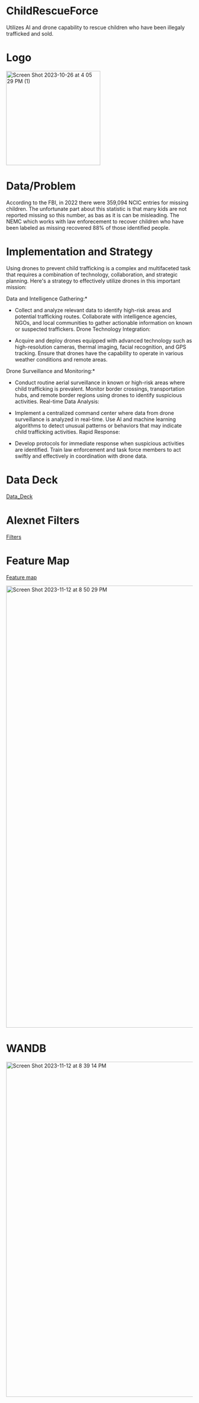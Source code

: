 # ChildRescueForce
Utilizes AI and drone capability to rescue children who have been illegaly trafficked and sold.

# Logo
<img width="254" alt="Screen Shot 2023-10-26 at 4 05 29 PM (1)" src="https://github.com/trich9/Company-Design/assets/143112521/9a73451e-8a18-4702-8194-c5f2bd0db50b">



# Data/Problem
According to the FBI, in 2022 there were 359,094 NCIC entries for missing children. The unfortunate part about this statistic is that many kids are not reported missing so this number, as bas as it is can be misleading. The NEMC which works with law enforecement to recover children who have been labeled as missing recovered 88% of those identified people. 


# Implementation and Strategy

Using drones to prevent child trafficking is a complex and multifaceted task that requires a combination of technology, collaboration, and strategic planning. Here's a strategy to effectively utilize drones in this important mission:

  Data and Intelligence Gathering:*

- Collect and analyze relevant data to identify high-risk areas and potential trafficking routes.
Collaborate with intelligence agencies, NGOs, and local communities to gather actionable information on known or suspected traffickers.
Drone Technology Integration:

- Acquire and deploy drones equipped with advanced technology such as high-resolution cameras, thermal imaging, facial recognition, and GPS tracking.
Ensure that drones have the capability to operate in various weather conditions and remote areas.

Drone Surveillance and Monitoring:*

- Conduct routine aerial surveillance in known or high-risk areas where child trafficking is prevalent.
Monitor border crossings, transportation hubs, and remote border regions using drones to identify suspicious activities.
Real-time Data Analysis:

- Implement a centralized command center where data from drone surveillance is analyzed in real-time.
Use AI and machine learning algorithms to detect unusual patterns or behaviors that may indicate child trafficking activities.
Rapid Response:

- Develop protocols for immediate response when suspicious activities are identified.
Train law enforcement and task force members to act swiftly and effectively in coordination with drone data.




# Data Deck
[Data_Deck](https://docs.google.com/presentation/d/1V7qAX-prGVKvm_ae6_dDfJEwgpFS4Ctx_0kMRUNZzBs/edit#slide=id.g278ff293417_0_0)


# Alexnet Filters 
[Filters](https://colab.research.google.com/drive/16yId_Y7fSr6D89m-uU-RbUlArJ8bUmRL?usp=sharing#scrollTo=WANJibeUNghZ)

# Feature Map
[Feature map](https://colab.research.google.com/drive/11IJ27NHDdtqZASIkYMjCRH-39-Peaz3F?usp=sharing#scrollTo=mDMIqD-twIVd)

<img width="1191" alt="Screen Shot 2023-11-12 at 8 50 29 PM" src="https://github.com/trich9/Company-Design/assets/143112521/baaf59f8-a379-483e-bdd6-95d1d3c7f202">


# WANDB
<img width="903" alt="Screen Shot 2023-11-12 at 8 39 14 PM" src="https://github.com/trich9/Company-Design/assets/143112521/8f481160-59be-4075-9fdb-946e1edb4215">


